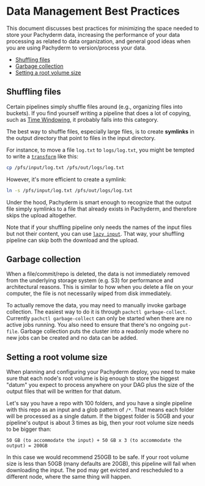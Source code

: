 # Data Management Best Practices

This document discusses best practices for minimizing the space needed to store your Pachyderm data, increasing the performance of your data processing as related to data organization, and general good ideas when you are using Pachyderm to version/process your data.

- [Shuffling files](#shuffling-files)
- [Garbage collection](#garbage-collection)
- [Setting a root volume size](#setting-a-root-volume-size)

## Shuffling files

Certain pipelines simply shuffle files around (e.g., organizing files into buckets).  If you find yourself writing a pipeline that does a lot of copying, such as [Time Windowing](http://docs.pachyderm.io/en/latest/cookbook/time_windows.html), it probably falls into this category.

The best way to shuffle files, especially large files, is to create **symlinks** in the output directory that point to files in the input directory.

For instance, to move a file `log.txt` to `logs/log.txt`, you might be tempted to write a [`transform`](http://pachyderm.readthedocs.io/en/latest/reference/pipeline_spec.html#transform-required) like this:

```sh
cp /pfs/input/log.txt /pfs/out/logs/log.txt
```

However, it's more efficient to create a symlink:

```sh
ln -s /pfs/input/log.txt /pfs/out/logs/log.txt
```

Under the hood, Pachyderm is smart enough to recognize that the output file simply symlinks to a file that already exists in Pachyderm, and therefore skips the upload altogether.

Note that if your shuffling pipeline only needs the names of the input files but not their content, you can use [`lazy input`](http://pachyderm.readthedocs.io/en/latest/reference/pipeline_spec.html#atom-input).  That way, your shuffling pipeline can skip both the download and the upload.

## Garbage collection

When a file/commit/repo is deleted, the data is not immediately removed from the underlying storage system (e.g. S3) for performance and architectural reasons.  This is similar to how when you delete a file on your computer, the file is not necessarily wiped from disk immediately.

To actually remove the data, you may need to manually invoke garbage collection.  The easiest way to do it is through `pachctl garbage-collect`.  Currently `pachctl garbage-collect` can only be started when there are no active jobs running.  You also need to ensure that there's no ongoing `put-file`.  Garbage collection puts the cluster into a readonly mode where no new jobs can be created and no data can be added.

## Setting a root volume size

When planning and configuring your Pachyderm deploy, you need to make sure that each node's root volume is big enough to store the biggest "datum" you expect to process anywhere on your DAG plus the size of the output files that will be written for that datum.

Let's say you have a repo with 100 folders, and you have a single pipeline with this repo as an input and a glob pattern of `/*`. That means each folder will be processed as a single datum. If the biggest folder is 50GB and your pipeline's output is about 3 times as big, then your root volume size needs to be bigger than:

```
50 GB (to accommodate the input) + 50 GB x 3 (to accommodate the output) = 200GB
```

In this case we would recommend 250GB to be safe. If your root volume size is less than 50GB (many defaults are 20GB), this pipeline will fail when downloading the input. The pod may get evicted and rescheduled to a different node, where the same thing will happen.
